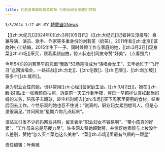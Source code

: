 ```yaml
---
title: 刘若英素颜现身菜市场 吐职业妇女辛酸引共鸣
---
```

`3/5/2024 1:17 AM UTC` [轉載自GNews](https://gnews.org/articles/2365313)

【[[zh:大纪元]]2024年0[[zh:3月]]05日讯】（[[zh:大纪元]]记者钟又淳报导）身兼导演、演员、歌手、作家等多重身份的刘若英（奶茶），2011年和[[zh:北京]]富商钟小江结婚，2015年生下一子。同时兼顾工作与家庭的她，[[zh:3月2日]]现身菜[[zh:市场]]采买，顶着素颜自拍，惊人状态引网友夸赞“好美”。（点看照片）

今年54岁的刘若英早前凭借“我敢”53场巡演成为“演唱会女王”，去年她忙于“飞行日”巡回演唱会，一路征战[[zh:台北]]、[[zh:伦敦]]、[[zh:巴黎]]、[[zh:新加坡]]等多个[[zh:城市]]。

身为职业女性的她，也非常用[[zh:心经]]营家庭生活。[[zh:3月2日]]，她在[[zh:脸书]]贴出一张素颜自拍照，透露前一天工作到半夜，翌日一早照样认真扛起当妈妈的义务，陪孩子去踢球，趁空档时间去[[zh:市场]]买下周家里要用的食材，结束后回去工作。个性乐观的她也忍不住说：“说真的，职业妇女累到想骂人，但是心里很满足。”并问网友“星期六你几点起来”。

该贴文引发不少妈妈网友共鸣，留言表示“职业妇女不容易啊”、“带小孩真的好累”、“工作母亲总是筋疲力尽”。许多网友赞她超勤劳，并惊讶她素颜与上妆没什么差别，赞她“怎么买个菜也这么美啦”、“菜[[zh:市场]]里最有气质的一颗星”

责任编辑：叶紫微
